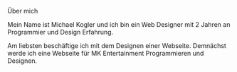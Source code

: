 Über mich

Mein Name ist Michael Kogler und ich bin ein Web Designer mit 2 Jahren an Programmier und Design Erfahrung. 

Am liebsten beschäftige ich mit dem Designen einer Webseite. Demnächst werde ich eine Webseite für MK Entertainment Programmieren und Designen.